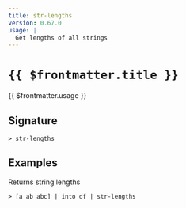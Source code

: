 ```yaml
---
title: str-lengths
version: 0.67.0
usage: |
  Get lengths of all strings
---
```


# <code>{{ $frontmatter.title }}</code>

<div style='white-space: pre-wrap;'>{{ $frontmatter.usage }}</div>

## Signature

```> str-lengths ```

## Examples

Returns string lengths
```shell
> [a ab abc] | into df | str-lengths
```
